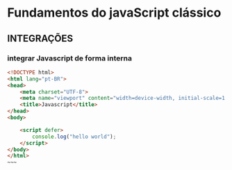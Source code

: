 # Fundamentos do javaScript clássico 

## INTEGRAÇÕES

### integrar Javascript de forma interna

~~~~ html
<!DOCTYPE html>
<html lang="pt-BR">
<head>
    <meta charset="UTF-8">
    <meta name="viewport" content="width=device-width, initial-scale=1.0">
    <title>Javascript</title>
</head>
<body>

    <script defer>
        console.log("hello world");
    </script>
</body>
</html>
~~~